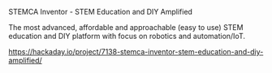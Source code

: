 STEMCA Inventor - STEM Education and DIY Amplified

The most advanced, affordable and approachable (easy to use) STEM education and DIY platform with focus on robotics and automation/IoT.

https://hackaday.io/project/7138-stemca-inventor-stem-education-and-diy-amplified/
